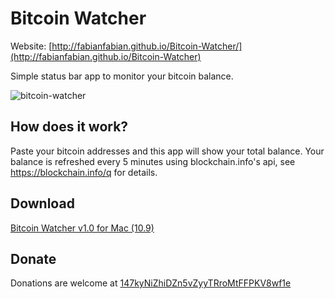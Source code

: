 Bitcoin Watcher
===============

Website: [http://fabianfabian.github.io/Bitcoin-Watcher/](http://fabianfabian.github.io/Bitcoin-Watcher)


Simple status bar app to monitor your bitcoin balance.

![bitcoin-watcher](https://f.cloud.github.com/assets/343640/2302674/ad30a676-a188-11e3-9af6-399be8e077c4.png)

How does it work?
-----------------
Paste your bitcoin addresses and this app will show your total balance. Your balance is refreshed every 5 minutes using blockchain.info's api, see https://blockchain.info/q for details.

Download
--------
[Bitcoin Watcher v1.0 for Mac (10.9)](https://github.com/fabianfabian/Bitcoin-Watcher/releases/download/v1.0/Bitcoin-Watcher-v1.0.dmg)

Donate
------
Donations are welcome at [147kyNiZhiDZn5vZyyTRroMtFFPKV8wf1e](https://blockchain.info/address/147kyNiZhiDZn5vZyyTRroMtFFPKV8wf1e)
